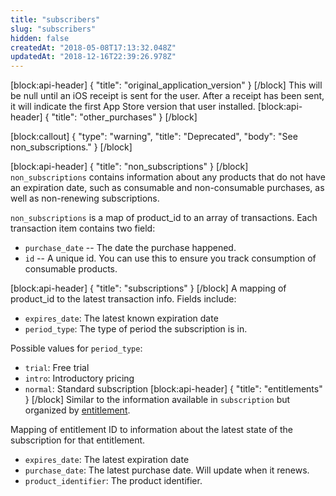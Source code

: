 ```yaml
---
title: "subscribers"
slug: "subscribers"
hidden: false
createdAt: "2018-05-08T17:13:32.048Z"
updatedAt: "2018-12-16T22:39:26.978Z"
---
```

[block:api-header]
{
  "title": "original_application_version"
}
[/block]
This will be null until an iOS receipt is sent for the user. After a receipt has been sent, it will indicate the first App Store version that user installed.
[block:api-header]
{
  "title": "other_purchases"
}
[/block]

[block:callout]
{
  "type": "warning",
  "title": "Deprecated",
  "body": "See non_subscriptions."
}
[/block]

[block:api-header]
{
  "title": "non_subscriptions"
}
[/block]
`non_subscriptions` contains information about any products that do not have an expiration date, such as consumable and non-consumable purchases, as well as non-renewing subscriptions.

`non_subscriptions` is a map of product_id to an array of transactions. Each transaction item contains two field:

- `purchase_date` -- The date the purchase happened.
- `id` -- A unique id. You can use this to ensure you track consumption of consumable products.

[block:api-header]
{
  "title": "subscriptions"
}
[/block]
A mapping of product_id to the latest transaction info. Fields include:

- `expires_date`: The latest known expiration date
- `period_type`: The type of period the subscription is in.

Possible values for `period_type`:
- `trial`: Free trial
- `intro`: Introductory pricing 
- `normal`: Standard subscription
[block:api-header]
{
  "title": "entitlements"
}
[/block]
Similar to the information available in `subscription` but organized by [entitlement](doc:entitlements).

Mapping of entitlement ID to information about the latest state of the subscription for that entitlement.

- `expires_date`: The latest expiration date
- `purchase_date`: The latest purchase date. Will update when it renews.
- `product_identifier`: The product identifier.